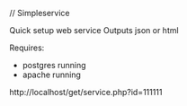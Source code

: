 // Simpleservice

Quick setup web service 
Outputs json or html


Requires:
- postgres running
- apache running


http://localhost/get/service.php?id=111111
